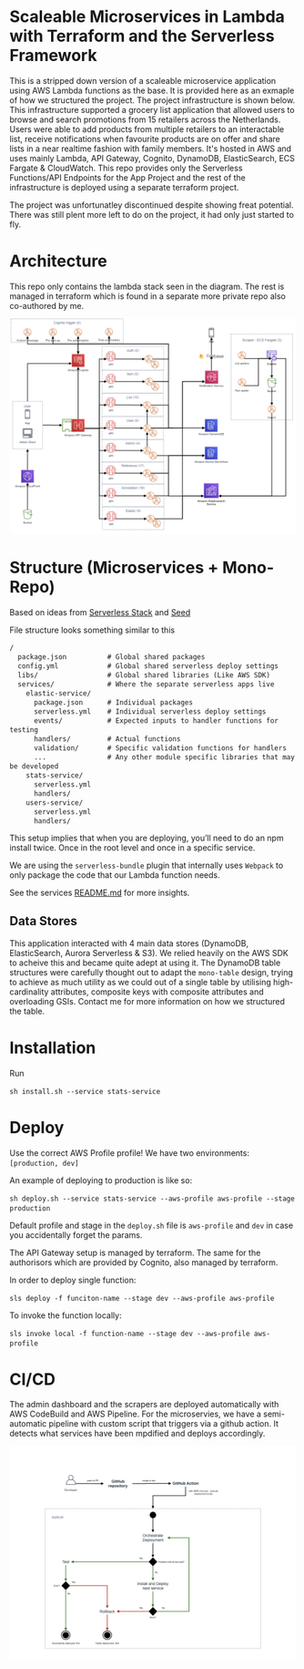 # Scaleable Microservices in Lambda with Terraform and the Serverless Framework
This is a stripped down version of a scaleable microservice application using AWS Lambda functions as the base. It is provided here as an exmaple of how we structured the project. The project infrastructure is shown below. This infrastructure supported a grocery list application that allowed users to browse and search promotions from 15 retailers across the Netherlands. Users were able to add products from multiple retailers to an interactable list, receive notifications when favourite products are on offer and share lists in a near realtime fashion with family members. It's hosted in AWS and uses mainly Lambda, API Gateway, Cognito, DynamoDB, ElasticSearch, ECS Fargate & CloudWatch. This repo provides only the Serverless Functions/API Endpoints for the App Project and the rest of the infrastructure is deployed using a separate terraform project.

The project was unfortunatley discontinued despite showing freat potential. There was still plent more left to do on the project, it had only just started to fly.

# Architecture
This repo only contains the lambda stack seen in the diagram. The rest is managed in terraform which is found in a separate more private repo also co-authored by me.

<p>
  <img src="docs/architechture.png" alt="Architecture" />
</p>

# Structure (Microservices + Mono-Repo)

Based on ideas from [Serverless Stack](https://serverless-stack.com/chapters/organizing-serverless-projects.html) and [Seed](https://seed.run/blog/how-to-structure-a-real-world-monorepo-serverless-app)

File structure looks something similar to this
```
/
  package.json          # Global shared packages
  config.yml            # Global shared serverless deploy settings
  libs/                 # Global shared libraries (Like AWS SDK)
  services/             # Where the separate serverless apps live
    elastic-service/
      package.json      # Individual packages
      serverless.yml    # Individual serverless deploy settings
      events/           # Expected inputs to handler functions for testing
      handlers/         # Actual functions
      validation/       # Specific validation functions for handlers
      ...               # Any other module specific libraries that may be developed
    stats-service/
      serverless.yml
      handlers/
    users-service/
      serverless.yml
      handlers/
```

This setup implies that when you are deploying, you’ll need to do an npm install twice. Once in the root level and once in a specific service.

We are using the `serverless-bundle` plugin that internally uses `Webpack` to only package the code that our Lambda function needs.

See the services [README.md](./services/) for more insights.

## Data Stores
This application interacted with 4 main data stores (DynamoDB, ElasticSearch, Aurora Serverless & S3). We relied heavily on the AWS SDK to acheive this and became quite adept at using it. The DynamoDB table structures were carefully thought out to adapt the `mono-table` design, trying to achieve as much utility as we could out of a single table by utilising high-cardinality attributes, composite keys with composite attributes and overloading GSIs. Contact me for more information on how we structured the table.

# Installation

Run

`sh install.sh --service stats-service`

# Deploy

Use the correct AWS Profile profile! We have two environments: `[production, dev]`

An example of deploying to production is like so:

`sh deploy.sh --service stats-service --aws-profile aws-profile --stage production`

Default profile and stage in the `deploy.sh` file is `aws-profile` and `dev` in case you accidentally forget the params.

The API Gateway setup is managed by terraform. The same for the authorisors which are provided by Cognito, also managed by terraform.

In order to deploy single function:

`sls deploy -f funciton-name --stage dev --aws-profile aws-profile`

To invoke the function locally:

`sls invoke local -f function-name --stage dev --aws-profile aws-profile`

# CI/CD

The admin dashboard and the scrapers are deployed automatically with AWS CodeBuild and AWS Pipeline. For the microservies, we have a semi-automatic pipeline with custom script that triggers via a github action. It detects what services have been mpdified and deploys accordingly.

<p>
  <img src="docs/cicd.png" alt="CICD pipeline" />
</p>